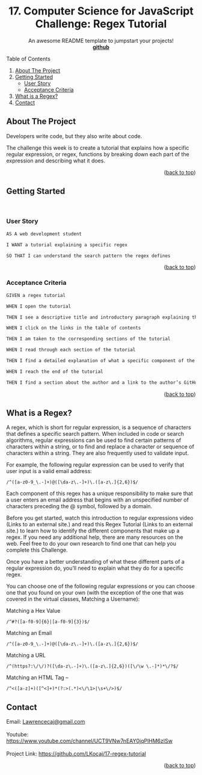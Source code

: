 <div id="top"></div>
<div align="center">
 
  <h1 align="center">17. Computer Science for JavaScript Challenge: Regex Tutorial</h1>

  <p align="center">
    An awesome README template to jumpstart your projects!
    <br />
    <a href="https://github.com/LKocaj/17-regex-tutorial"><strong>github</strong></a>
  </p>
</div>
 



<!-- TABLE OF CONTENTS -->
  <summary>Table of Contents</summary>
  <ol>
    <li>
      <a href="#about-the-project">About The Project</a>
    </li>
    <li>
      <a href="#getting-started">Getting Started</a>
      <ul>
        <li><a href="#user-story">User Story</a></li>
        <li><a href="#acceptance-criteria">Acceptance Criteria<a></li>
      </ul>
    </li>
    <li><a href="#what-is-a-regex">What is a Regex?</a></li>
    <li><a href="#contact">Contact</a></li>
  </ol>

<!-- ABOUT THE PROJECT -->
## About The Project

Developers write code, but they also write about code.

The challenge this week is to create a tutorial that explains how a specific regular expression, or regex, functions by breaking down each part of the expression and describing what it does.



<p align="right">(<a href="#top">back to top</a>)</p>


<!-- GETTING STARTED -->
## Getting Started
<br>

<!-- User Story -->
### User Story
```sh
AS A web development student

I WANT a tutorial explaining a specific regex

SO THAT I can understand the search pattern the regex defines
  ```

<p align="right">(<a href="#top">back to top</a>)</p>

<!-- Acceptance Criteria -->
### Acceptance Criteria

```sh
GIVEN a regex tutorial

WHEN I open the tutorial

THEN I see a descriptive title and introductory paragraph explaining the purpose of the tutorial, a summary describing the regex featured in the tutorial, a table of contents linking to different sections that break down each component of the regex and explain what it does, and a section about the author with a link to the author’s GitHub profile

WHEN I click on the links in the table of contents

THEN I am taken to the corresponding sections of the tutorial

WHEN I read through each section of the tutorial

THEN I find a detailed explanation of what a specific component of the regex does

WHEN I reach the end of the tutorial

THEN I find a section about the author and a link to the author’s GitHub profile
  ```

<p align="right">(<a href="#top">back to top</a>)</p>

<!-- What is a regex? -->
## What is a Regex?

A regex, which is short for regular expression, is a sequence of characters that defines a specific search pattern. When included in code or search algorithms, regular expressions can be used to find certain patterns of characters within a string, or to find and replace a character or sequence of characters within a string. They are also frequently used to validate input.

For example, the following regular expression can be used to verify that user input is a valid email address:
```
/^([a-z0-9_\.-]+)@([\da-z\.-]+)\.([a-z\.]{2,6})$/
```
Each component of this regex has a unique responsibility to make sure that a user enters an email address that begins with an unspecified number of characters preceding the @ symbol, followed by a domain.

Before you get started, watch this introduction to regular expressions video (Links to an external site.) and read this Regex Tutorial (Links to an external site.) to learn how to identify the different components that make up a regex. If you need any additional help, there are many resources on the web. Feel free to do your own research to find one that can help you complete this Challenge.

Once you have a better understanding of what these different parts of a regular expression do, you’ll need to explain what they do for a specific regex.

You can choose one of the following regular expressions or you can choose one that you found on your own (with the exception of the one that was covered in the virtual classes, Matching a Username):

Matching a Hex Value
```
/^#?([a-f0-9]{6}|[a-f0-9]{3})$/ 
```

Matching an Email 
``` 
/^([a-z0-9_\.-]+)@([\da-z\.-]+)\.([a-z\.]{2,6})$/
```
Matching a URL
```
/^(https?:\/\/)?([\da-z\.-]+)\.([a-z\.]{2,6})([\/\w \.-]*)*\/?$/
```
Matching an HTML Tag –
```
/^<([a-z]+)([^<]+)*(?:>(.*)<\/\1>|\s+\/>)$/
```
<!-- CONTACT -->
## Contact

Email: Lawrencecaj@gmail.com
<br>
<br>
Youtube: https://www.youtube.com/channel/UCT9VNw7nEAY0jqPlHM6zlSw
<br>
<br>
Project Link: https://github.com/LKocaj/17-regex-tutorial

<p align="right">(<a href="#top">back to top</a>)</p>